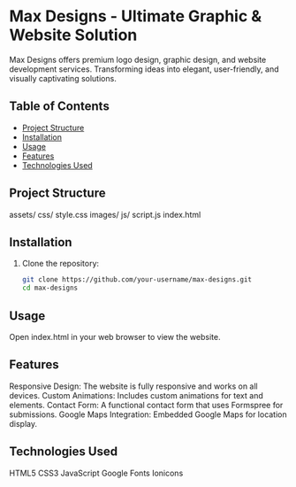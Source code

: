 # Max Designs - Ultimate Graphic & Website Solution

Max Designs offers premium logo design, graphic design, and website development services. Transforming ideas into elegant, user-friendly, and visually captivating solutions.

## Table of Contents

- [Project Structure](#project-structure)
- [Installation](#installation)
- [Usage](#usage)
- [Features](#features)
- [Technologies Used](#technologies-used)

## Project Structure
assets/ css/ style.css images/ js/ script.js index.html


## Installation

1. Clone the repository:
   ```sh
   git clone https://github.com/your-username/max-designs.git
   cd max-designs
## Usage
Open index.html in your web browser to view the website.

## Features
Responsive Design: The website is fully responsive and works on all devices.
Custom Animations: Includes custom animations for text and elements.
Contact Form: A functional contact form that uses Formspree for submissions.
Google Maps Integration: Embedded Google Maps for location display.

## Technologies Used
HTML5
CSS3
JavaScript
Google Fonts
Ionicons

